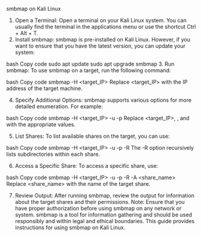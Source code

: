 smbmap on Kali Linux
1. Open a Terminal:
Open a terminal on your Kali Linux system. You can usually find the terminal in the applications menu or use the shortcut Ctrl + Alt + T.
2. Install smbmap:
smbmap is pre-installed on Kali Linux. However, if you want to ensure that you have the latest version, you can update your system:

bash
Copy code
sudo apt update
sudo apt upgrade smbmap
3. Run smbmap:
To use smbmap on a target, run the following command:

bash
Copy code
smbmap -H <target_IP>
Replace <target_IP> with the IP address of the target machine.

4. Specify Additional Options:
smbmap supports various options for more detailed enumeration. For example:

bash
Copy code
smbmap -H <target_IP> -u <username> -p <password>
Replace <target_IP>, <username>, and <password> with the appropriate values.

5. List Shares:
To list available shares on the target, you can use:

bash
Copy code
smbmap -H <target_IP> -u <username> -p <password> -R
The -R option recursively lists subdirectories within each share.

6. Access a Specific Share:
To access a specific share, use:

bash
Copy code
smbmap -H <target_IP> -u <username> -p <password> -R -A <share_name>
Replace <share_name> with the name of the target share.

7. Review Output:
After running smbmap, review the output for information about the target shares and their permissions.
Note:
Ensure that you have proper authorization before using smbmap on any network or system.
smbmap is a tool for information gathering and should be used responsibly and within legal and ethical boundaries.
This guide provides instructions for using smbmap on Kali Linux.
